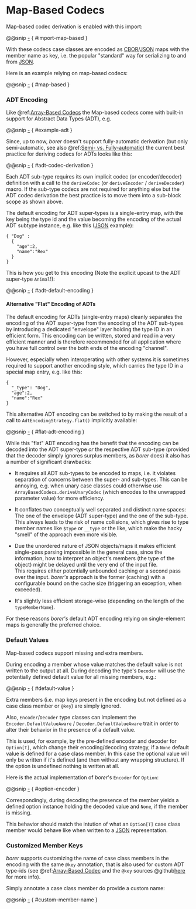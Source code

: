 Map-Based Codecs
================

Map-based codec derivation is enabled with this import:

@@snip [-]($test$/DerivationSpec.scala) { #import-map-based }

With these codecs case classes are encoded as [CBOR]/[JSON] maps with the member name as key, i.e. the popular
"standard" way for serializing to and from [JSON]. 

Here is an example relying on map-based codecs:

@@snip [-]($test$/DerivationSpec.scala) { #map-based }


### ADT Encoding

Like @ref:[Array-Based Codecs](array-based.md) the Map-based codecs come with built-in support for Abstract Data
Types (ADT), e.g.

@@snip [-]($test$/DerivationSpec.scala) { #example-adt }

Since, up to now, _borer_ doesn't support fully-automatic derivation (but only semi-automatic, see also
@ref:[Semi- vs. Fully-automatic](semi-vs-full-automatic.md)) the current best practice for deriving codecs for ADTs
looks like this:

@@snip [-]($test$/DerivationSpec.scala) { #adt-codec-derivation }

Each ADT sub-type requires its own implicit codec (or encoder/decoder) definition with a call to the `deriveCodec` (or
`deriveEncoder` / `deriveDecoder`) macro. If the sub-type codecs are not required for anything else but the ADT codec
derivation the best practice is to move them into a sub-block scope as shown above.

The default encoding for ADT super-types is a single-entry map, with the key being the type id and the value
becoming the encoding of the actual ADT subtype instance, e.g. like this ([JSON] example):

```
{ "Dog" :
  {
    "age":2,
    "name":"Rex"
  }
}
```

This is how you get to this encoding (Note the explicit upcast to the ADT super-type `Animal`!):

@@snip [-]($test$/DerivationSpec.scala) { #adt-default-encoding }


#### Alternative "Flat" Encoding of ADTs

The default encoding for ADTs (single-entry maps) cleanly separates the encoding of the ADT super-type from the encoding
of the ADT sub-types by introducing a dedicated "envelope" layer holding the type ID in an efficient form. This encoding
can be written, stored and read in a very efficient manner and is therefore recommended for all application where you
have full control over the both ends of the encoding "channel".

However, especially when interoperating with other systems it is sometimes required to support another encoding style,
which carries the type ID in a special map entry, e.g. like this:

```
{
  "_type": "Dog",
  "age":2,
  "name":"Rex"
}
```  

This alternative ADT encoding can be switched to by making the result of a call to `AdtEncodingStrategy.flat()`
implicitly available:

@@snip [-]($test$/DerivationSpec.scala) { #flat-adt-encoding }

While this "flat" ADT encoding has the benefit that the encoding can be decoded into the ADT super-type _or_ the
respective ADT sub-type (provided that the decoder simply ignores surplus members, as _borer_ does) it also has a number
of significant drawbacks:

- It requires all ADT sub-types to be encoded to maps, i.e. it violates separation of concerns between the super- and
  sub-types. This can be annoying, e.g. when unary case classes could otherwise use `ArrayBasedCodecs.deriveUnaryCodec`
  (which encodes to the unwrapped parameter value) for more efficiency.

- It conflates two conceptually well separated and distinct name spaces: The one of the envelope (ADT super-type) and
  the one of the sub-type. This always leads to the risk of name collisions, which gives rise to type member names like
  `$type` or `__type` or the like, which make the hacky "smell" of the approach even more visible.
  
- Due the unordered nature of JSON objects/maps it makes efficient single-pass parsing impossible in the general case,
  since the information, how to interpret an object's members (the type of the object) might be delayed until the very
  end of the input file.<br>
  This requires either potentially unbounded caching or a second pass over the input. _borer's_ approach is the former
  (caching) with a configurable bound on the cache size (triggering an exception, when exceeded).

- It's slightly less efficient storage-wise (depending on the length of the `typeMemberName`).

For these reasons _borer's_ default ADT encoding relying on single-element maps is generally the preferred choice.


### Default Values

Map-based codecs support missing and extra members.

During encoding a member whose value matches the default value is not written to the output at all.
During decoding the type's `Decoder` will use the potentially defined default value for all missing members, e.g.:

@@snip [-]($test$/DerivationSpec.scala) { #default-value } 

Extra members (i.e. map keys present in the encoding but not defined as a case class member or `@key`) are simply ignored.<br>

Also, `Encoder`/`Decoder` type classes can implement the `Encoder.DefaultValueAware` / `Decoder.DefaultValueAware`
trait in order to alter their behavior in the presence of a default value.

This is used, for example, by the pre-defined encoder and decoder for `Option[T]`, which change their encoding/decoding
strategy, if a `None` default value is defined for a case class member. In this case the optional value will only be
written if it's defined (and then without any wrapping structure). If the option is undefined nothing is written at all.

Here is the actual implementation of _borer_'s `Encoder` for `Option`:

@@snip [-]($core$/Encoder.scala) { #option-encoder }


Correspondingly, during decoding the presence of the member yields a defined option instance holding the decoded value
and `None`, if the member is missing.

This behavior should match the intution of what an `Option[T]` case class member would behave like when written to a
[JSON] representation. 


### Customized Member Keys

_borer_ supports customizing the name of case class members in the encoding with the same `@key` annotation, that is
also used for custom ADT type-ids (see @ref:[Array-Based Codec](array-based.md) and the `@key` sources
@github[here](/derivation/src/main/scala/io/bullet/borer/derivation/key.scala) for more info).

Simply annotate a case class member do provide a custom name:

@@snip [-]($test$/DerivationSpec.scala) { #custom-member-name }


  [CBOR]: http://cbor.io/
  [JSON]: http://json.org/